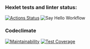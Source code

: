 ### Hexlet tests and linter status:
[![Actions Status](https://github.com/SpawnLeon/fullstack-javascript-project-46/workflows/hexlet-check/badge.svg)](https://github.com/SpawnLeon/fullstack-javascript-project-46/actions)
![Say Hello Workflow](https://github.com/SpawnLeon/fullstack-javascript-project-46/actions/workflows/say-hello.yml/badge.svg)


### Codeclimate
[![Maintainability](https://api.codeclimate.com/v1/badges/cd29ef9e39e6a7e157e2/maintainability)](https://codeclimate.com/github/SpawnLeon/fullstack-javascript-project-46/maintainability)
[![Test Coverage](https://api.codeclimate.com/v1/badges/cd29ef9e39e6a7e157e2/test_coverage)](https://codeclimate.com/github/SpawnLeon/fullstack-javascript-project-46/test_coverage)
